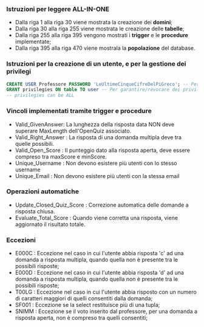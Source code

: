 ### Istruzioni per leggere ALL-IN-ONE
- Dalla riga 1 alla riga 30 viene mostrata la creazione dei **domini**;
- Dalla riga 30 alla riga 255 viene mostrata le creazione delle **tabelle**;
- Dalla riga 255 alla riga 395 vengono mostrati i **trigger** e le **procedure** implementate;
- Dalla riga 395 alla riga 470 viene mostrala la **popolazione** del database.

### Istruzioni per la creazione di un utente, e per la gestione dei privilegi
```SQL
CREATE USER Professore PASSWORD 'LeUltimeCinqueCifreDelPiGreco'; -- Per creare un nuovo utente
GRANT privilegies ON table TO user -- Per garantire/revocare dei privilegi
-- privilegies can be ALL
```
### Vincoli implementati tramite trigger e procedure
- Valid_GivenAnswer: La lunghezza della risposta data NON deve superare MaxLength dell'OpenQuiz associato.
- Valid_Right_Answer : La risposta di una domanda multipla deve tra quelle possibili.
- Valid_Open_Score : Il punteggio dato alla risposta aperta, deve essere compreso tra maxScore e minScore.
- Unique_Username : Non devono esistere più utenti con lo stesso username
- Unique_Email : Non devono esistere più utenti con la stessa email

### Operazioni automatiche
- Update_Closed_Quiz_Score : Correzione automatica delle domande a risposta chiusa.
- Evaluate_Total_Score : Quando viene corretta una risposta, viene aggiornato il risultato totale.

### Eccezioni 
- E000C : Eccezione nel caso in cui l'utente abbia risposta 'c' ad una domanda a risposta multipla, quando quella non è presente tra le possibili risposte;
- E000D : Eccezione nel caso in cui l'utente abbia risposta 'd' ad una domanda a risposta multipla, quando quella non è presente tra le possibili risposte;
- T00LG : Eccezione nel caso in cui l'utente abbia risposto con un numero di caratteri maggiori di quelli consentiti dalla domanda;
- SF001 : Eccezione se la select restituisce più di una tupla;
- SNIMM : Eccezione se il voto inserito dal professore, per una domanda a risposta aperta, non è compreso tra quelli consentiti;
